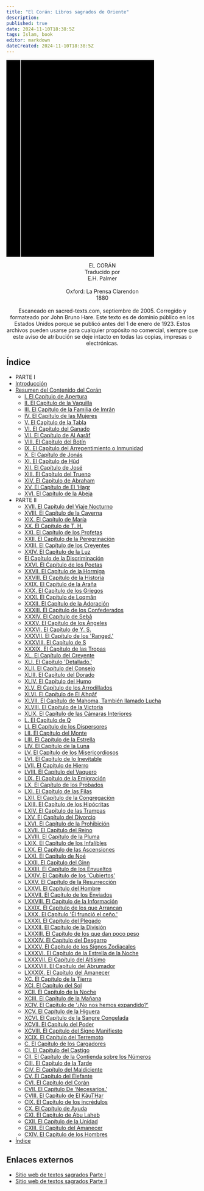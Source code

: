 ```yaml
---
title: "El Corán: Libros sagrados de Oriente"
description: 
published: true
date: 2024-11-10T18:38:5Z
tags: Islam, book
editor: markdown
dateCreated: 2024-11-10T18:38:5Z
---
```


<div class="urantiapedia-book-front urantiapedia-book-islam">
<svg xmlns="http://www.w3.org/2000/svg" width="102.6mm" height="136.8mm" viewBox="0 0 102.6 136.8" version="1.1">
	<g transform="translate(-7,-5)">
		<rect width="9.6" height="136.8" x="7" y="5" />
		<rect width="96.9" height="136.8" x="17" y="5" />
		<text style="font-size:5px" x="61" y="22">E. H. Palmer (tr.)</text>
		<text style="font-size:4px" x="61" y="125">1880</text>
		<text style="font-size:9px" x="61" y="60">El Corán</text>
		<text style="font-size:8px" x="61" y="70">Libros Sagrados</text>
		<text style="font-size:8px" x="61" y="80">de Oriente</text>
	</g>
</svg>
</div>

<p style="text-align:center;">
<span class="text-h3">EL CORÁN</span><br>
Traducido por<br>
<span class="text-h5">E.H. Palmer</span><br>
<br>
Oxford: La Prensa Clarendon<br>
1880<br>
<br>
Escaneado en sacred-texts.com, septiembre de 2005. Corregido y formateado por John Bruno Hare. Este texto es de dominio público en los Estados Unidos porque se publicó antes del 1 de enero de 1923. Estos archivos pueden usarse para cualquier propósito no comercial, siempre que este aviso de atribución se deje intacto en todas las copias, impresas o electrónicas.
</p>


## Índice

- PARTE I
- [Introducción](/es/book/Islam/Quran_Sacred_Books_of_the_East/Introduction)
- [Resumen del Contenido del Corán](/es/book/Islam/Quran_Sacred_Books_of_the_East/Abstract)
	- [I. El Capítulo de Apertura](/es/book/Islam/Quran_Sacred_Books_of_the_East/1)
	- [II. El Capítulo de la Vaquilla](/es/book/Islam/Quran_Sacred_Books_of_the_East/2)
	- [III. El Capítulo de la Familia de Imrân](/es/book/Islam/Quran_Sacred_Books_of_the_East/3)
	- [IV. El Capítulo de las Mujeres](/es/book/Islam/Quran_Sacred_Books_of_the_East/4)
	- [V. El Capítulo de la Tabla](/es/book/Islam/Quran_Sacred_Books_of_the_East/5)
	- [VI. El Capítulo del Ganado](/es/book/Islam/Quran_Sacred_Books_of_the_East/6)
	- [VII. El Capítulo de Al Aarâf](/es/book/Islam/Quran_Sacred_Books_of_the_East/7)
	- [VIII. El Capítulo del Botín](/es/book/Islam/Quran_Sacred_Books_of_the_East/8)
	- [IX. El Capítulo del Arrepentimiento o Inmunidad](/es/book/Islam/Quran_Sacred_Books_of_the_East/9)
	- [X. El Capítulo de Jonás](/es/book/Islam/Quran_Sacred_Books_of_the_East/10)
	- [XI. El Capítulo de Hûd](/es/book/Islam/Quran_Sacred_Books_of_the_East/11)
	- [XII. El Capítulo de José](/es/book/Islam/Quran_Sacred_Books_of_the_East/12)
	- [XIII. El Capítulo del Trueno](/es/book/Islam/Quran_Sacred_Books_of_the_East/13)
	- [XIV. El Capítulo de Abraham](/es/book/Islam/Quran_Sacred_Books_of_the_East/14)
	- [XV. El Capítulo de El ‘Hagr](/es/book/Islam/Quran_Sacred_Books_of_the_East/15)
	- [XVI. El Capítulo de la Abeja](/es/book/Islam/Quran_Sacred_Books_of_the_East/16)
- PARTE II
	- [XVII. El Capítulo del Viaje Nocturno](/es/book/Islam/Quran_Sacred_Books_of_the_East/17)
	- [XVIII. El Capítulo de la Caverna](/es/book/Islam/Quran_Sacred_Books_of_the_East/18)
	- [XIX. El Capítulo de María](/es/book/Islam/Quran_Sacred_Books_of_the_East/19)
	- [XX. El Capítulo de T. H.](/es/book/Islam/Quran_Sacred_Books_of_the_East/20)
	- [XXI. El Capítulo de los Profetas](/es/book/Islam/Quran_Sacred_Books_of_the_East/21)
	- [XXII. El Capítulo de la Peregrinación](/es/book/Islam/Quran_Sacred_Books_of_the_East/22)
	- [XXIII. El Capítulo de los Creyentes](/es/book/Islam/Quran_Sacred_Books_of_the_East/23)
	- [XXIV. El Capítulo de la Luz](/es/book/Islam/Quran_Sacred_Books_of_the_East/24)
	- [El Capítulo de la Discriminación](/es/book/Islam/Quran_Sacred_Books_of_the_East/25)
	- [XXVI. El Capítulo de los Poetas](/es/book/Islam/Quran_Sacred_Books_of_the_East/26)
	- [XXVII. El Capítulo de la Hormiga](/es/book/Islam/Quran_Sacred_Books_of_the_East/27)
	- [XXVIII. El Capítulo de la Historia](/es/book/Islam/Quran_Sacred_Books_of_the_East/28)
	- [XXIX. El Capítulo de la Araña](/es/book/Islam/Quran_Sacred_Books_of_the_East/29)
	- [XXX. El Capítulo de los Griegos](/es/book/Islam/Quran_Sacred_Books_of_the_East/30)
	- [XXXI. El Capítulo de Loqmân](/es/book/Islam/Quran_Sacred_Books_of_the_East/31)
	- [XXXII. El Capítulo de la Adoración](/es/book/Islam/Quran_Sacred_Books_of_the_East/32)
	- [XXXIII. El Capítulo de los Confederados](/es/book/Islam/Quran_Sacred_Books_of_the_East/33)
	- [XXXIV. El Capítulo de Sebâ](/es/book/Islam/Quran_Sacred_Books_of_the_East/34)
	- [XXXV. El Capítulo de los Ángeles](/es/book/Islam/Quran_Sacred_Books_of_the_East/35)
	- [XXXVI. El Capítulo de Y. S.](/es/book/Islam/Quran_Sacred_Books_of_the_East/36)
	- [XXXVII. El Capítulo de los 'Ranged.'](/es/book/Islam/Quran_Sacred_Books_of_the_East/37)
	- [XXXVIII. El Capítulo de S](/es/book/Islam/Quran_Sacred_Books_of_the_East/38)
	- [XXXIX. El Capítulo de las Tropas](/es/book/Islam/Quran_Sacred_Books_of_the_East/39)
	- [XL. El Capítulo del Creyente](/es/book/Islam/Quran_Sacred_Books_of_the_East/40)
	- [XLI. El Capítulo 'Detallado.'](/es/book/Islam/Quran_Sacred_Books_of_the_East/41)
	- [XLII. El Capítulo del Consejo](/es/book/Islam/Quran_Sacred_Books_of_the_East/42)
	- [XLIII. El Capítulo del Dorado](/es/book/Islam/Quran_Sacred_Books_of_the_East/43)
	- [XLIV. El Capítulo del Humo](/es/book/Islam/Quran_Sacred_Books_of_the_East/44)
	- [XLV. El Capítulo de los Arrodillados](/es/book/Islam/Quran_Sacred_Books_of_the_East/45)
	- [XLVI. El Capítulo de El A‘hqâf](/es/book/Islam/Quran_Sacred_Books_of_the_East/46)
	- [XLVII. El Capítulo de Mahoma, También llamado Lucha](/es/book/Islam/Quran_Sacred_Books_of_the_East/47)
	- [XLVIII. El Capítulo de la Victoria](/es/book/Islam/Quran_Sacred_Books_of_the_East/48)
	- [XLIX. El Capítulo de las Cámaras Interiores](/es/book/Islam/Quran_Sacred_Books_of_the_East/49)
	- [L. El Capítulo de Q](/es/book/Islam/Quran_Sacred_Books_of_the_East/50)
	- [LI. El Capítulo de los Dispersores](/es/book/Islam/Quran_Sacred_Books_of_the_East/51)
	- [LII. El Capítulo del Monte](/es/book/Islam/Quran_Sacred_Books_of_the_East/52)
	- [LIII. El Capítulo de la Estrella](/es/book/Islam/Quran_Sacred_Books_of_the_East/53)
	- [LIV. El Capítulo de la Luna](/es/book/Islam/Quran_Sacred_Books_of_the_East/54)
	- [LV. El Capítulo de los Misericordiosos](/es/book/Islam/Quran_Sacred_Books_of_the_East/55)
	- [LVI. El Capítulo de lo Inevitable](/es/book/Islam/Quran_Sacred_Books_of_the_East/56)
	- [LVII. El Capítulo de Hierro](/es/book/Islam/Quran_Sacred_Books_of_the_East/57)
	- [LVIII. El Capítulo del Vaquero](/es/book/Islam/Quran_Sacred_Books_of_the_East/58)
	- [LIX. El Capítulo de la Emigración](/es/book/Islam/Quran_Sacred_Books_of_the_East/59)
	- [LX. El Capítulo de los Probados](/es/book/Islam/Quran_Sacred_Books_of_the_East/60)
	- [LXI. El Capítulo de las Filas](/es/book/Islam/Quran_Sacred_Books_of_the_East/61)
	- [LXII. El Capítulo de la Congregación](/es/book/Islam/Quran_Sacred_Books_of_the_East/62)
	- [LXIII. El Capítulo de los Hipócritas](/es/book/Islam/Quran_Sacred_Books_of_the_East/63)
	- [LXIV. El Capítulo de las Trampas](/es/book/Islam/Quran_Sacred_Books_of_the_East/64)
	- [LXV. El Capítulo del Divorcio](/es/book/Islam/Quran_Sacred_Books_of_the_East/65)
	- [LXVI. El Capítulo de la Prohibición](/es/book/Islam/Quran_Sacred_Books_of_the_East/66)
	- [LXVII. El Capítulo del Reino](/es/book/Islam/Quran_Sacred_Books_of_the_East/67)
	- [LXVIII. El Capítulo de la Pluma](/es/book/Islam/Quran_Sacred_Books_of_the_East/68)
	- [LXIX. El Capítulo de los Infalibles](/es/book/Islam/Quran_Sacred_Books_of_the_East/69)
	- [LXX. El Capítulo de las Ascensiones](/es/book/Islam/Quran_Sacred_Books_of_the_East/70)
	- [LXXI. El Capítulo de Noé](/es/book/Islam/Quran_Sacred_Books_of_the_East/71)
	- [LXXII. El Capítulo del Ginn](/es/book/Islam/Quran_Sacred_Books_of_the_East/72)
	- [LXXIII. El Capítulo de los Envueltos](/es/book/Islam/Quran_Sacred_Books_of_the_East/73)
	- [LXXIV. El Capítulo de los 'Cubiertos'](/es/book/Islam/Quran_Sacred_Books_of_the_East/74)
	- [LXXV. El Capítulo de la Resurrección](/es/book/Islam/Quran_Sacred_Books_of_the_East/75)
	- [LXXVI. El Capítulo del Hombre](/es/book/Islam/Quran_Sacred_Books_of_the_East/76)
	- [LXXVII. El Capítulo de los Enviados](/es/book/Islam/Quran_Sacred_Books_of_the_East/77)
	- [LXXVIII. El Capítulo de la Información](/es/book/Islam/Quran_Sacred_Books_of_the_East/78)
	- [LXXIX. El Capítulo de los que Arrancan](/es/book/Islam/Quran_Sacred_Books_of_the_East/79)
	- [LXXX. El Capítulo 'Él frunció el ceño.'](/es/book/Islam/Quran_Sacred_Books_of_the_East/80)
	- [LXXXI. El Capítulo del Plegado](/es/book/Islam/Quran_Sacred_Books_of_the_East/81)
	- [LXXXII. El Capítulo de la División](/es/book/Islam/Quran_Sacred_Books_of_the_East/82)
	- [LXXXIII. El Capítulo de los que dan poco peso](/es/book/Islam/Quran_Sacred_Books_of_the_East/83)
	- [LXXXIV. El Capítulo del Desgarro](/es/book/Islam/Quran_Sacred_Books_of_the_East/84)
	- [LXXXV. El Capítulo de los Signos Zodiacales](/es/book/Islam/Quran_Sacred_Books_of_the_East/85)
	- [LXXXVI. El Capítulo de la Estrella de la Noche](/es/book/Islam/Quran_Sacred_Books_of_the_East/86)
	- [LXXXVII. El Capítulo del Altísimo](/es/book/Islam/Quran_Sacred_Books_of_the_East/87)
	- [LXXXVIII. El Capítulo del Abrumador](/es/book/Islam/Quran_Sacred_Books_of_the_East/88)
	- [LXXXIX. El Capítulo del Amanecer](/es/book/Islam/Quran_Sacred_Books_of_the_East/89)
	- [XC. El Capítulo de la Tierra](/es/book/Islam/Quran_Sacred_Books_of_the_East/90)
	- [XCI. El Capítulo del Sol](/es/book/Islam/Quran_Sacred_Books_of_the_East/91)
	- [XCII. El Capítulo de la Noche](/es/book/Islam/Quran_Sacred_Books_of_the_East/92)
	- [XCIII. El Capítulo de la Mañana](/es/book/Islam/Quran_Sacred_Books_of_the_East/93)
	- [XCIV. El Capítulo de '¿No nos hemos expandido?'](/es/book/Islam/Quran_Sacred_Books_of_the_East/94)
	- [XCV. El Capítulo de la Higuera](/es/book/Islam/Quran_Sacred_Books_of_the_East/95)
	- [XCVI. El Capítulo de la Sangre Congelada](/es/book/Islam/Quran_Sacred_Books_of_the_East/96)
	- [XCVII. El Capítulo del Poder](/es/book/Islam/Quran_Sacred_Books_of_the_East/97)
	- [XCVIII. El Capítulo del Signo Manifiesto](/es/book/Islam/Quran_Sacred_Books_of_the_East/98)
	- [XCIX. El Capítulo del Terremoto](/es/book/Islam/Quran_Sacred_Books_of_the_East/99)
	- [C. El Capítulo de los Cargadores](/es/book/Islam/Quran_Sacred_Books_of_the_East/100)
	- [CI. El Capítulo del Castigo](/es/book/Islam/Quran_Sacred_Books_of_the_East/101)
	- [CII. El Capítulo de la Contienda sobre los Números](/es/book/Islam/Quran_Sacred_Books_of_the_East/102)
	- [CIII. El Capítulo de la Tarde](/es/book/Islam/Quran_Sacred_Books_of_the_East/103)
	- [CIV. El Capítulo del Maldiciente](/es/book/Islam/Quran_Sacred_Books_of_the_East/104)
	- [CV. El Capítulo del Elefante](/es/book/Islam/Quran_Sacred_Books_of_the_East/105)
	- [CVI. El Capítulo del Corán](/es/book/Islam/Quran_Sacred_Books_of_the_East/106)
	- [CVII. El Capítulo De ‘Necesarios.’](/es/book/Islam/Quran_Sacred_Books_of_the_East/107)
	- [CVIII. El Capítulo de El KâuTHar](/es/book/Islam/Quran_Sacred_Books_of_the_East/108)
	- [CIX. El Capítulo de los incrédulos](/es/book/Islam/Quran_Sacred_Books_of_the_East/109)
	- [CX. El Capítulo de Ayuda](/es/book/Islam/Quran_Sacred_Books_of_the_East/110)
	- [CXI. El Capítulo de Abu Laheb](/es/book/Islam/Quran_Sacred_Books_of_the_East/111)
	- [CXII. El Capítulo de la Unidad](/es/book/Islam/Quran_Sacred_Books_of_the_East/112)
	- [CXIII. El Capítulo del Amanecer](/es/book/Islam/Quran_Sacred_Books_of_the_East/113)
	- [CXIV. El Capítulo de los Hombres](/es/book/Islam/Quran_Sacred_Books_of_the_East/114)
- [Índice](/es/book/Islam/Quran_Sacred_Books_of_the_East/)

## Enlaces externos

- [Sitio web de textos sagrados Parte I](https://archive.sacred-texts.com/isl/sbe06/index.htm)
- [Sitio web de textos sagrados Parte II](https://archive.sacred-texts.com/isl/sbe09/index.htm)
